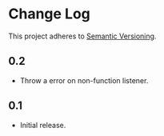 # Change Log
This project adheres to [Semantic Versioning](http://semver.org/).

## 0.2
* Throw a error on non-function listener.

## 0.1
* Initial release.
